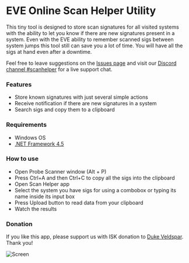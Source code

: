 # EVE Online Scan Helper Utility

This tiny tool is designed to store scan signatures for all visited systems with the ability to let you know if there are new signatures present in a system. Even with the EVE ability to remember scanned sigs between system jumps this tool still can save you a lot of time. You will have all the sigs at hand even after a downtime.

Feel free to leave suggestions on the [Issues page](https://github.com/panthernet/evescanhelper/issues) and visit our [Discord channel #scanhelper](https://discord.gg/UsnY6UR) for a live support chat.

### Features
* Store known signatures with just several simple actions
* Receive notification if there are new signatures in a system
* Search sigs and copy them to a clipboard

### Requirements
* Windows OS
* [.NET Framework 4.5](https://www.microsoft.com/en-us/download/details.aspx?id=30653)

### How to use
* Open Probe Scanner window (Alt + P)
* Press Ctrl+A and then Ctrl+C to copy all the sigs into the clipboard
* Open Scan Helper app
* Select the system you have sigs for using a combobox or typing its name inside its input box
* Press Upload button to read data from your clipboard
* Watch the results

### Donation
If you like this app, please support us with ISK donation to [Duke Veldspar](https://zkillboard.com/character/96496243/).
Thank you!

![Screen](http://joxi.ru/EA4QZq7swebkor.jpg)
